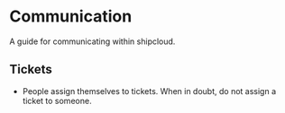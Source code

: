 Communication
=============

A guide for communicating within shipcloud.

Tickets
-------

* People assign themselves to tickets. When in doubt, do not assign a ticket to someone.
